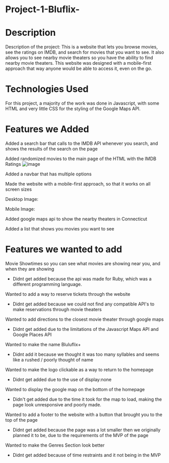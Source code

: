 # Project-1-Bluflix-

# Description
Description of the project: This is a website that lets you browse movies, see the ratings on IMDB, and search for movies that you want to see. It also allows you to see nearby movie theaters so you have the ability to find nearby movie theaters. This website was designed with a mobile-first approach that way anyone would be able to access it, even on the go. 

# Technologies Used

For this project, a majority of the work was done in Javascript, with some HTML and very little CSS for the styling of the Google Maps API.

# Features we Added

Added a search bar that calls to the IMDB API whenever you search, and shows the results of the search on the page

Added randomized movies to the main page of the HTML with the IMDB Ratings
![image](https://user-images.githubusercontent.com/107736515/186013227-50644335-2849-402f-a08c-dd981f8f1982.png)


Added a navbar that has multiple options

Made the website with a mobile-first approach, so that it works on all screen sizes

Desktop Image:

Mobile Image:

Added google maps api to show the nearby theaters in Connecticut

Added a list that shows you movies you want to see


# Features we wanted to add

Movie Showtimes so you can see what movies are showing near you, and when they are showing
* Didnt get added because the api was made for Ruby, which was a different programming language.

Wanted to add a way to reserve tickets through the website
* Didnt get added because we could not find any compatible API's to make reservations through movie theaters

Wanted to add directions to the closest movie theater through google maps
* Didnt get added due to the limitations of the Javascript Maps API and Google Places API

Wanted to make the name Bluluflix+
* Didnt add it because we thought it was too many syllables and seems like a rushed / poorly thought of name

Wanted to make the logo clickable as a way to return to the homepage
* Didnt get added due to the use of display:none

Wanted to display the google map on the bottom of the homepage
* Didn't get added due to the time it took for the map to load, making the page look unresponsive and poorly made.

Wanted to add a footer to the website with a button that brought you to the top of the page
* Didnt get added because the page was a lot smaller then we originally planned it to be, due to the requirements of the MVP of the page

Wanted to make the Genres Section look better
* Didnt get added because of time restraints and it not being in the MVP
